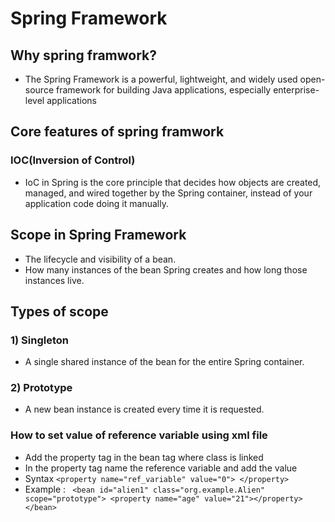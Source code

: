 # Spring Framework

## Why spring framwork?
- The Spring Framework is a powerful, lightweight, and widely used open-source framework for building Java applications, especially enterprise-level applications

## Core features of spring framwork

### IOC(Inversion of Control)
- IoC in Spring is the core principle that decides how objects are created, managed, and wired together by the Spring container, instead of your application code doing it manually.


## Scope in Spring Framework
- The lifecycle and visibility of a bean.
- How many instances of the bean Spring creates and how long those instances live.

## Types of scope

### 1) Singleton
- A single shared instance of the bean for the entire Spring container.

### 2) Prototype
- A new bean instance is created every time it is requested.


### How to set value of reference variable using xml file
- Add the property tag in the bean tag where class is linked
- In the property tag name the reference variable and add the value
- Syntax ` <property name="ref_variable" value="0"> </property> `
- Example :
    ``  <bean id="alien1" class="org.example.Alien" scope="prototype">
        <property name="age" value="21"></property>
    </bean> ``
